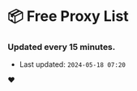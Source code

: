 # :package: Free Proxy List
### Updated every 15 minutes.

- Last updated: `2024-05-18 07:20`

:heart:
